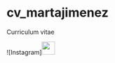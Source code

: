 # cv_martajimenez
Curriculum vitae

![Instagram]<img width="30px" src="https://github.com/free-icons/free-icons/blob/master/svgs/brands-instagram.svg"/>




